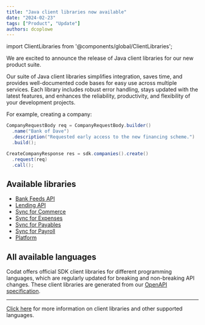 ```yaml
---
title: "Java client libraries now available"
date: "2024-02-23"
tags: ["Product", "Update"]
authors: dcoplowe
---
```


import ClientLibraries from '@components/global/ClientLibraries';

We are excited to announce the release of Java client libraries for our new product suite.

<!--truncate-->

Our suite of Java client libraries simplifies integration, saves time, and provides well-documented code bases for easy use across multiple services.
Each library includes robust error handling, stays updated with the latest features, and enhances the reliability, productivity, and flexibility of your development projects.

For example, creating a company:

```java
CompanyRequestBody req = CompanyRequestBody.builder()
  .name("Bank of Dave")
  .description("Requested early access to the new financing scheme.")
  .build();

CreateCompanyResponse res = sdk.companies().create()
  .request(req)
  .call();
```

## Available libraries    

- [Bank Feeds API](https://github.com/codatio/client-sdk-java/tree/main/bank-feeds)
- [Lending API](https://github.com/codatio/client-sdk-java/tree/main/lending)
- [Sync for Commerce](https://github.com/codatio/client-sdk-java/tree/main/sync-for-commerce)
- [Sync for Expenses](https://github.com/codatio/client-sdk-java/tree/main/sync-for-expenses)
- [Sync for Payables](https://github.com/codatio/client-sdk-java/tree/main/sync-for-payables)
- [Sync for Payroll](https://github.com/codatio/client-sdk-java/tree/main/sync-for-payroll)
- [Platform](https://github.com/codatio/client-sdk-java/tree/main/platform)


## All available languages

Codat offers official SDK client libraries for different programming languages, which are regularly updated for breaking and non-breaking API changes. These client libraries are generated from our [OpenAPI specification](https://github.com/codatio/oas).

<ClientLibraries/>

---
[Click here](/get-started/libraries) for more information on client libraries and other supported languages.
